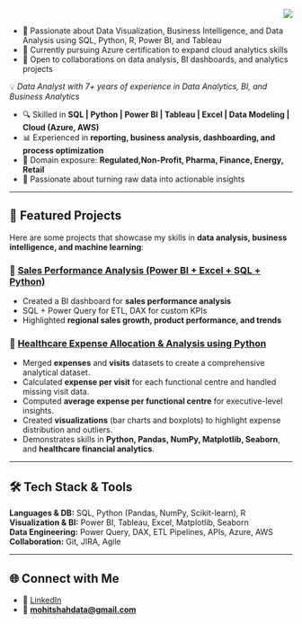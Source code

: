 <p align="right">
  <a href="https://forms.gle/M6PVSaKTYUb2eAgJ8" target="_blank">
    <img src="https://img.shields.io/badge/Feedback-blue?style=for-the-badge&logo=googleforms" />
  </a>
</p>

- 👀 Passionate about Data Visualization, Business Intelligence, and Data Analysis using SQL, Python, R, Power BI, and Tableau
- 🌱 Currently pursuing Azure certification to expand cloud analytics skills
- 💞️ Open to collaborations on data analysis, BI dashboards, and analytics projects

💡 *Data Analyst with 7+ years of experience in Data Analytics, BI, and Business Analytics*  

- 🔍 Skilled in **SQL | Python | Power BI | Tableau | Excel | Data Modeling | Cloud (Azure, AWS)**
- 📊 Experienced in **reporting, business analysis, dashboarding, and process optimization**
- 🏥 Domain exposure: **Regulated,Non-Profit, Pharma, Finance, Energy, Retail**
- 🚀 Passionate about turning raw data into actionable insights  

---

## 📌 Featured Projects

Here are some projects that showcase my skills in **data analysis, business intelligence, and machine learning**:

### 🔹 [Sales Performance Analysis (Power BI + Excel + SQL + Python)](https://github.com/analystmohitshah/sales-perofrmance-analysis)
- Created a BI dashboard for **sales performance analysis**  
- SQL + Power Query for ETL, DAX for custom KPIs  
- Highlighted **regional sales growth, product performance, and trends**

### 🔹 [Healthcare Expense Allocation & Analysis using Python](https://github.com/analystmohitshah/healthcare-expense-analysis)
- Merged **expenses** and **visits** datasets to create a comprehensive analytical dataset.  
- Calculated **expense per visit** for each functional centre and handled missing visit data.  
- Computed **average expense per functional centre** for executive-level insights.  
- Created **visualizations** (bar charts and boxplots) to highlight expense distribution and outliers.  
- Demonstrates skills in **Python, Pandas, NumPy, Matplotlib, Seaborn**, and **healthcare financial analytics**.  
---

## 🛠️ Tech Stack & Tools

**Languages & DB:** SQL, Python (Pandas, NumPy, Scikit-learn), R  
**Visualization & BI:** Power BI, Tableau, Excel, Matplotlib, Seaborn  
**Data Engineering:** Power Query, DAX, ETL Pipelines, APIs, Azure, AWS  
**Collaboration:** Git, JIRA, Agile  

---

## 🌐 Connect with Me

- 💼 [LinkedIn](https://www.linkedin.com/in/analystmohitshah/)  
- 📧 **mohitshahdata@gmail.com** 

